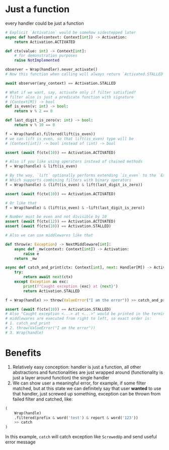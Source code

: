 # Just a function

every handler could be just a function

```python
# Explicit `Activation` would be somehow sidestepped later
async def handle(context: Context[int]) -> Activation:
    return Activation.ACTIVATED

def ctx(value: int) -> Context[int]:
    # for demonstration purposes
    raise NotImplemented

observer = Wrap(handler).never_activate()
# Now this function when calling will always return `Activated.STALLED`

await observer(any_context) == Activation.STALLED

# What if we want, say, activate only if filter satisfied?
# filter also is just a predicate function with signature
# (Context[M]) -> bool
def is_even(v: int) -> bool:
    return v % 2 == 0

def last_digit_is_zero(v: int) -> bool:
    return v % 10 == 0

f = Wrap(handle).filtered(lift(is_even))
# we can lift is_even, so that lift(is_even) type will be
# (Context[int]) -> bool instead of (int) -> bool

assert (await f(ctx(10)) == Activation.ACTIVATED)

# Also if you like using operators instead of chained methods
f = Wrap(handle) & lift(is_even)

# By the way, `lift` optionally performs extending `is_even` to the `ExtendedFilter` type
# Which supports combining filters with binary operators
f = Wrap(handle) & (lift(is_even) & lift(last_digit_is_zero))

assert (await f(ctx(10)) == Activation.ACTIVATED)

# Or like that
f = Wrap(handle) & (lift(is_even) & ~lift(last_digit_is_zero))

# Number must be even and not divisible by 10
assert (await f(ctx(12)) == Activation.ACTIVATED)
assert (await f(ctx(10)) == Activation.STALLED)

# Also we can use middlewares like that

def throw(e: Exception) -> NextMiddleware[int]:
    async def _mw(context: Context[int]) -> Activation:
        raise e
    return _mw

async def catch_and_print(ctx: Context[int], next: Handler[M]) -> Activation:
    try:
        return await next(ctx)
    except Exception as exc:
        print(f"Caught exception {exc} at {next}")
        return Activation.STALLED

f = Wrap(handle) >> throw(ValueError("I am the error")) >> catch_and_print

assert (await f(ctx(10)) == Activation.STALLED)
# Also "Caught exception <...> at <...>" would be printed in the terminal
# middlewares are executed from right to left, so exact order is:
# 1. catch_and_print
# 2. throw(ValueError("I am the error"))
# 3. Wrap(handle)
```

# Benefits

1. Relatively easy conception: handler is just a function, all other abstractions and functionalities are just wrapped around (functionality is just a layer around function) the single handler
2. We can show user a meaningful error, for example, if some filter matched, but at this state we can definitely say that user **wanted** to use that handler, just screwed up something, exception can be thrown from failed filter and catched, like:
```python
(
    Wrap(handle)
    .filtered(prefix & word('test') & report & word('123'))
    >> catch
)
```
In this example, `catch` will catch exception like `ScrewedUp` and send useful error message
